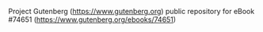Project Gutenberg (https://www.gutenberg.org) public repository for
eBook #74651 (https://www.gutenberg.org/ebooks/74651)
